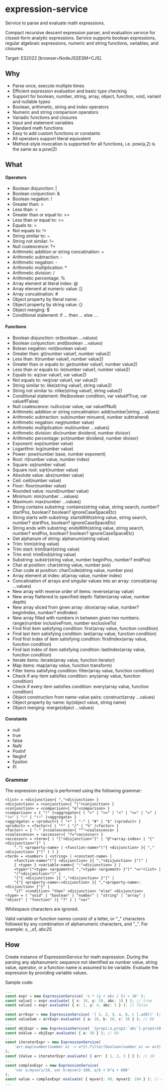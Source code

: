 # expression-service
Service to parse and evaluate math expressions.

Compact recursive descent expression parser, and evaluation service 
for closed-form analytic expressions.
Service supports boolean expressions, regular algebraic expressions, 
numeric and string functions, variables, and closures.

Target: ES2022 [browser+NodeJS][ESM+CJS].

## Why

* Parse once, execute multiple times
* Efficient expression evaluation and basic type checking
* Support for boolean, number, string, array, object, function, void, variant
  and nullable types
* Boolean, arithmetic, string and index operators
* Numeric and string comparison operators
* Variadic functions and closures
* Input and statement variables
* Standard math functions
* Easy to add custom functions or constants
* All operators support literal equivalent
* Method-style invocation is supported for all functions,
  i.e. pow(a,2) is the same as a.pow(2)

## What

#### Operators
* Boolean disjunction: |
* Boolean conjunction: &
* Boolean negation: !
* Greater than: >
* Less than: <
* Greater than or equal to: >=
* Less than or equal to: <=
* Equals to: =
* Not equals to: !=
* String similar to: \~
* String not similar: !\~
* Null coalescence: ?=
* Arithmetic addition or string concatination: +
* Arithmetic subtraction: -
* Arithmetic negation: -
* Arithmetic multiplication: \*
* Arithmetic division: /
* Arithmetic percentage: %
* Array element at literal index: @
* Array element at numeric value: []
* Array concatination: #
* Object property by literal name: .
* Object property by string value: {}
* Object merging: $
* Conditional statement: if ... then ... else ...
#### Functions
* Boolean disjunction: or(boolean ...values)
* Boolean conjunction: and(boolean ...values)
* Bolean negation: not(boolean value)
* Greater than: gt(number value1, number value2)
* Less than: lt(number value1, number value2)
* Greater than or equals to: ge(number value1, number value2)
* Less than or equals to: le(number value1, number value2)
* Equals to: eq(var value1, var value2)
* Not equals to: neq(var value1, var value2)
* String similar to: like(string value1, string value2)
* String not similar to: nlike(string value1, string value2)
* Conditional statement: ifte(boolean condition, var valueIfTrue, var valueIfFalse)
* Null coalescence: nullco(var value, var valueIfNull)
* Arithmetic addition or string concatination: add(number|string ...values)
* Arithmetic subtraction: sub(number minuend, number subtrahend)
* Arithmetic negation: neg(number value)
* Arithmetic multiplication: mul(number ...values)
* Arithmetic division: div(number dividend, number divisor)
* Arithmetic percentage: pct(number dividend, number divisor)
* Exponent: exp(number value)
* Logarithm: log(number value)
* Power: pow(number base, number exponent)
* Root: rt(number value, number index)
* Square: sq(number value)
* Square root: sqrt(number value)
* Absolute value: abs(number value)
* Ceil: ceil(number value)
* Floor: floor(number value)
* Rounded value: round(number value)
* Minimum: min(number ...values)
* Maximum: max(number ...values)
* String contains substring: contains(string value, string search, number? startPos, boolean? boolean? ignoreCaseSpaceEtc)
* String starts with substring: startsWith(string value, string search, number? startPos, boolean? ignoreCaseSpaceEtc)
* String ends with substring: endsWith(string value, string search, number? endPos, boolean? boolean? ignoreCaseSpaceEtc)
* Get alphanum of string: alphanum(string value)
* Trim: trim(string value)
* Trim start: trimStart(string value)
* Trim end: trimEnd(string value)
* Substring: substr(string value, number beginPos, number? endPos)
* Char at position: char(string value, number pos)
* Char code at position: charCode(string value, number pos)
* Array element at index: at(array value, number index)
* Concatination of arrays and singular values into an array: concat(array ...values)
* New array with reverse order of items: reverse(array value)
* New array flattened to specified depth: flatten(array value, number depth)
* New array sliced from given array: slice(array value, number? beginIndex, number? endIndex)
* New array filled with numbers in between given two numbers: range(number inclusiveFrom, number exclusiveTo)
* Find first item satisfying condition: first(array value, function condition)
* Find last item satisfying condition: last(array value, function condition)
* Find first index of item satisfying condition: firstIndex(array value, function condition)
* Find last index of item satisfying condition: lastIndex(array value, function condition)
* Iterate items: iterate(array value, function iterator)
* Map items: map(array value, function transform)
* Filter items satisfying condition: filter(array value, function condition)
* Check if any item satisfies condition: any(array value, function condition)
* Check if every item satisfies condition: every(array value, function condition)
* Object construction from name-value pairs: construct(array ...values)
* Object property by name: by(object value, string name)
* Object merging: merge(object ...values)
#### Constants
* null
* true
* false
* NaN
* PosInf
* NegInf
* Epsilon
* Pi

### Grammar
The expression parsing is performed using the following grammar:

	<list> = <disjunction>{ ","<disjunction> }
	<disjunction> = <conjunction>{ "|"<conjunction> }
	<conjunction> = <comparison>{ "&"<comparison> }
	<comparison> = { "!" }<aggregate>{ ( ">" | ">=" | "<" | "<=" | "=" | "!=" | "~" | "!~" )<aggregate> }
	<aggregate> = <product>{ ( "+" | "-" | "#" | "$" )<product> }
	<product> = <factor>{ ( "*" | "/" | "%" )<factor> }
	<factor> = { "-" }<coalescence>{ "^"<coalescence> }
	<coalescence> = <accessor>{ "?="<accessor> }
	<accessor> = <term>{ ( "["<disjunction>"]" | "@"<array-index> | "{"<disjunction>"}" |
		"."( <property-name> | <function-name>"("{ <disjunction> }{ ","<disjunction> }")" ) ) }
	<term> = <number> | <string> | <constant-name> |
		<function-name>"("{ <disjunction> }{ ","<disjunction> }")" |
		{ <type> } <variable-name>{ ":"<disjunction> } |
		<type>"("<type> <argument>{ ","<type> <argument> }")" "=>"<list> |
		"("<disjunction>")" |
		"["{ <disjunction> }{ ","<disjunction> }"]" |
		"{"{ <property-name>:<disjunction> }{ ","<property-name>:<disjunction> }"}" |
		"if" <condition> "then" <disjunction> "else" <disjunction>
	<type> = ( "void" | "boolean" | "number" | "string" | "array" | "object" | "function" ){ "?" } | "var"

Whitespace characters are ignored.

Valid variable or function names consist of a letter, or "\_" characters followed by any combination
of alphanumeric characters, and "\_". For example: *x*, *\_a1*, *abc25*


## How

Create instance of ExpressionService for math expression.
During the parsing any alphanumeric sequence not identified as
number value, string value, operator, or a function name is assumed to be variable.
Evaluate the expression by providing variable values.

Sample code:

```ts
...
const expr = new ExpressionService( 'x * (y + abc / 5) > 10' );
const value1 = expr.evaluate( { x: 10, y: 20, abc: 10 } ); // true
const value2 = expr.evaluate( { x: 1, y: 4, abc: 5 } ); // false
...
const arrExpr = new ExpressionService( '[ 1, 2, 3, a, b, c ].add()' );
const valueSum = arrExpr.evaluate( { a: 10, b: 20, c: 30 } ); // 66
...
const objExpr = new ExpressionService( '{prop1:a,prop2:`abc`}.prop1+10' );
const oValue = objExpr.evaluate( { a: 50 } ); // 60
...
const iteratorExpr = new ExpressionService(
	'arr.map(number(number a) -> a*2).filter(boolean(number a) => a>3).add()'
);
const iValue = iteratorExpr.evaluate( { arr: [ 1, 2, 3 ] } ); // 10
...
const complexExpr = new ExpressionService(
	'var a:myvar1/10, var b:myvar2-100, a/b + b*a + 600'
);
const value = complexExpr.evaluate( { myvar1: 40, myvar2: 104 } ); // 4761
...
```
